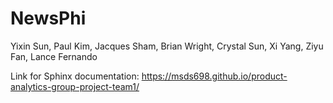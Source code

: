 # NewsPhi

Yixin Sun, Paul Kim, Jacques Sham, Brian Wright, Crystal Sun, Xi Yang, Ziyu Fan, Lance Fernando

Link for Sphinx documentation: https://msds698.github.io/product-analytics-group-project-team1/
